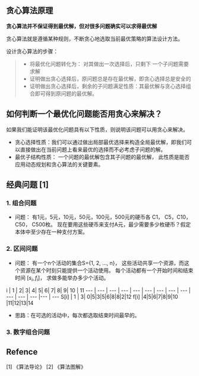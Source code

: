 
## 贪心算法原理

**贪心算法并不保证得到最优解，但对很多问题确实可以求得最优解**

贪心算法就是遵循某种规则，不断贪心地选取当前最优策略的算法设计方法。

设计贪心算法的步骤：
> - 将最优化问题转化为： 对其做出一次选择后，只剩下 一个子问题需要求解
> - 证明做出贪心选择后，原问题总是存在最优解，即贪心选择总是安全的
> - 证明做出贪心选择后，剩余的子问题满足性质：其最优解与贪心选择组合即可得到原问题的最优解。

## 如何判断一个最优化问题能否用贪心来解决？

如果我们能证明该最优化问题具有以下性质，则说明该问题可以用贪心来解决。

- 贪心选择性质：我们可以通过做出局部最优选择来构造全局最优解，即我们可以直接做出在当前问题上看来最优的选择而不必考虑子问题的解。
-  最优子结构性质： 一个问题的最优解包含其子问题的最优解， 此性质是能否应用动态规划和贪心算法的关键要素。

## 经典问题 [1]

### 1.  组合问题

- 问题： 有1元，5元，10元，50元，100元，500元的硬币各 C1， C5，C10， C50， C500枚。 现在要用这些硬币来支付A元，最少需要多少枚硬币？假定本体中至少存在一种支付方案。


### 2. 区间问题

- 问题： 有一个n个活动的集合S={1, 2, ..., n}， 这些活动共享一个资源，而这个资源在某个时刻只能提供一个活动使用。 每个活动都有一个开始时间和结束时间 $[s_i, f_i]$， 求做多能举办多少个活动。

i | 1 | 2| 3| 4| 5| 6| 7| 8| 9| 10 | 11
--- | --- | --- | --- | --- | --- | --- | --- | --- | --- | --- | --- |--- | ---
S[i] | 1 | 3| 0|5|3|5|6|8|8|2|12
f[i] |4|5|6|7|8|9|10 |11|12|13|14

- 思路：在可选的活动中，每次都选取结束时间最早的。




### 3. 数字组合问题

## Refence

[1] 《算法导论》
[2] 《算法图解》